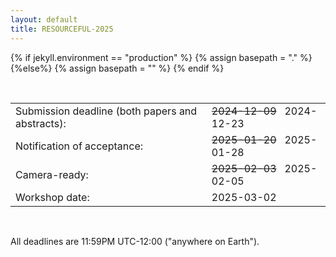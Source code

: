 ```yaml
---
layout: default
title: RESOURCEFUL-2025
---
```

{% if jekyll.environment  == "production" %}
        {% assign basepath = "." %}
        {%else%}
        {% assign basepath = "" %}
        {% endif %}

<br>

<table class="dates" width="100%" style="border-collapse: collapse; width: 100%;">
    <tr> 
        <td style="border: none;">Submission deadline (both papers and abstracts):</td> 
        <td style="border: none;">
            <span style="text-decoration: line-through;">2024-12-09</span> &nbsp; 2024-12-23
        </td>
    </tr> 
    <tr> 
        <td style="border: none;">Notification of acceptance:</td> 
        <td style="border: none;">
            <span style="text-decoration: line-through;">2025-01-20</span> &nbsp; 2025-01-28
        </td>
    </tr> 
    <tr> 
        <td style="border: none;">Camera-ready:</td> 
        <td style="border: none;">
            <span style="text-decoration: line-through;">2025-02-03</span> &nbsp; 2025-02-05
        </td>
    </tr> 
    <tr> 
        <td style="border: none;">Workshop date:</td> 
        <td style="border: none;">2025-03-02</td> 
    </tr> 
</table>     

<br>

All deadlines are 11:59PM UTC-12:00 ("anywhere on Earth").
